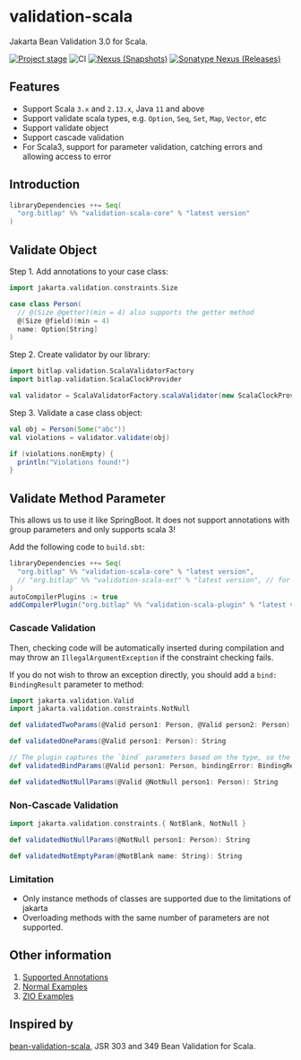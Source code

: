 # validation-scala

Jakarta Bean Validation 3.0 for Scala. 

[![Project stage][Badge-Stage]][Badge-Stage-Page] ![CI][Badge-CI] [![Nexus (Snapshots)][Badge-Snapshots]][Link-Snapshots] [![Sonatype Nexus (Releases)][Badge-Releases]][Link-Releases]

## Features

- Support Scala `3.x` and `2.13.x`, Java `11` and above
- Support validate scala types, e.g. `Option`, `Seq`, `Set`, `Map`, `Vector`, etc
- Support validate object
- Support cascade validation
- For Scala3, support for parameter validation, catching errors and allowing access to error

## Introduction

```scala
libraryDependencies ++= Seq(
  "org.bitlap" %% "validation-scala-core" % "latest version"
)
```

## Validate Object

Step 1. Add annotations to your case class:
```scala
import jakarta.validation.constraints.Size

case class Person(
  // @(Size @getter)(min = 4) also supports the getter method
  @(Size @field)(min = 4)
  name: Option[String]
)
```

Step 2. Create validator by our library:
```scala
import bitlap.validation.ScalaValidatorFactory
import bitlap.validation.ScalaClockProvider

val validator = ScalaValidatorFactory.scalaValidator(new ScalaClockProvider)
```

Step 3. Validate a case class object:
```scala
val obj = Person(Some("abc"))
val violations = validator.validate(obj)

if (violations.nonEmpty) {
  println("Violations found!")
}
```

## Validate Method Parameter

This allows us to use it like SpringBoot. It does not support annotations with group parameters and only supports scala 3!

Add the following code to `build.sbt`:
```scala
libraryDependencies ++= Seq(
  "org.bitlap" %% "validation-scala-core" % "latest version",
  // "org.bitlap" %% "validation-scala-ext" % "latest version", // for zio
)
autoCompilerPlugins := true
addCompilerPlugin("org.bitlap" %% "validation-scala-plugin" % "latest version")
```

### Cascade Validation

Then, checking code will be automatically inserted during compilation and may throw an `IllegalArgumentException` if the constraint checking fails.

If you do not wish to throw an exception directly, you should add a `bind: BindingResult` parameter to method:
```scala
import jakarta.validation.Valid
import jakarta.validation.constraints.NotNull

def validatedTwoParams(@Valid person1: Person, @Valid person2: Person): String

def validatedOneParams(@Valid person1: Person): String

// The plugin captures the `bind` parameters based on the type, so the name doesn't matter.
def validatedBindParams(@Valid person1: Person, bindingError: BindingResult = BindingResult.default): String

def validatedNotNullParams(@Valid @NotNull person1: Person): String
```

### Non-Cascade Validation

```scala
import jakarta.validation.constraints.{ NotBlank, NotNull }

def validatedNotNullParams(@NotNull person1: Person): String

def validatedNotEmptyParam(@NotBlank name: String): String
```

### Limitation

- Only instance methods of classes are supported due to the limitations of jakarta
- Overloading methods with the same number of parameters are not supported.

## Other information

1. [Supported Annotations](./docs/support-annotations.md)
2. [Normal Examples](./examples/src/main/scala/bitlap/validation/examples/PersonNormalService.scala)
3. [ZIO Examples](./examples/src/main/scala/bitlap/validation/examples/PersonZioService.scala)

## Inspired by

[bean-validation-scala](https://github.com/bean-validation-scala/bean-validation-scala), JSR 303 and 349 Bean Validation for Scala.


[Badge-Stage]: https://img.shields.io/badge/Project%20Stage-Experimental-orange.svg
[Badge-Stage-Page]: https://github.com/bitlap/bitlap/wiki/Project-Stages

[Badge-CI]: https://github.com/bitlap/validation-scala/actions/workflows/scala.yml/badge.svg
[Badge-Snapshots]: https://img.shields.io/nexus/s/org.bitlap/validation-scala-core_3?server=https%3A%2F%2Fs01.oss.sonatype.org
[Link-Snapshots]: https://s01.oss.sonatype.org/content/repositories/snapshots/org/bitlap/validation-scala-core_3/

[Badge-Releases]: https://img.shields.io/nexus/r/org.bitlap/validation-scala-core_3?server=https%3A%2F%2Fs01.oss.sonatype.org
[Link-Releases]: https://s01.oss.sonatype.org/content/repositories/releases/org/bitlap/validation-scala-core_3/